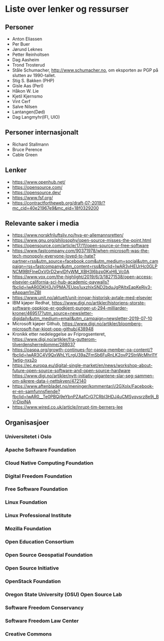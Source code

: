
# Liste over lenker og ressurser

## Personer
* Anton Eliassen
* Per Buer
* Jørund Leknes
* Petter Reinholtsen
* Dag Aasheim
* Trond Trosterud
* Ståle Schumacher, http://www.schumacher.no, om eksporten av PGP på slutten av 1990-tallet.
* Stig S. Bakken (PHP)
* Gisle Aas (Perl)
* Håkon W. Lie
* Kjetil Kjernsmo
* Vint Cerf
* Salve Nilsen
* Lantangen(Død)
* Dag Langmyhr(IFI, UIO)

## Personer internasjonalt
* Richard Stallmann
* Bruce Perence
* Cable Green


## Lenker
* https://www.openhub.net/
* https://opensource.com/
* https://opensource.dev/
* https://www.fsf.org/
* https://contractfortheweb.org/draft-07-2019/?mc_cid=40e21967e9&mc_eid=18f0329200



## Relevante saker i media
* https://www.norskfriluftsliv.no/hva-er-allemannsretten/
* https://www.gnu.org/philosophy/open-source-misses-the-point.html
* https://opensource.com/article/17/11/open-source-or-free-software
* https://www.fastcompany.com/90371978/when-microsoft-was-the-tech-monopoly-everyone-loved-to-hate?partner=rss&utm_source=facebook.com&utm_medium=social&utm_campaign=rss+fastcompany&utm_content=rss&fbclid=IwAR3vHEUrHc0GLPNCM9BtFIneDxV0rD2wylDfyWM_XBH3I6bzp0KxH6_Vc0A
* https://www.vox.com/the-highlight/2019/6/3/18271538/open-access-elsevier-california-sci-hub-academic-paywalls?fbclid=IwAR0DKH3JVPMA7EUps1uxzhlxSND2bduJgPAltxEapKeRjv3-eAppam1mZBI
* https://www.unit.no/aktuelt/unit-inngar-historisk-avtale-med-elsevier
* IBM kjøper Redhat, https://www.digi.no/artikler/historiens-storste-software-oppkjop-er-godkjent-punger-ut-294-milliarder-kroner/469517?utm_source=newsletter-digidaily&utm_medium=email&utm_campaign=newsletter-2019-07-10
* Microsoft kjøper Github, https://www.digi.no/artikler/bloomberg-microsoft-har-kjopt-opp-github/438948
* Kronikk etter nedeleggelse av Friprogsenteret, https://www.digi.no/artikler/fra-gutterom-tilverdensherredomme/288037
* https://oaspa.org/growth-continues-for-oaspa-member-oa-content/?fbclid=IwAR3C4V9QxWhLYLrgU39aZFmSb6FuRnLK2ovP2StnWcMhrl1Y1wtig-nxs2o
* https://ec.europa.eu/digital-single-market/en/news/workshop-about-future-open-source-software-and-open-source-hardware
https://www.digi.no/artikler/nytt-initiativ-gigantene-slar-seg-sammen-om-sikrere-data-i-nettskyen/472140
* https://www.aftenbladet.no/meninger/kommentar/i/2GXolx/Facebook-er-en-samfunnsfiende?fbclid=IwAR0__Te0PBQj9eYbnPZAafCrG7CRbl3HDJ4uCMSyqvsrz8e9j_BVrDiplNA
* https://www.wired.co.uk/article/inrupt-tim-berners-lee 


## Organisasjoer
### Universitetet i Oslo
### Apache Software Foundation
### Cloud Native Computing Foundation
### Digital Freedom Foundation
### Free Software Foundation
### Linux Foundation
### Linux Professional Institute
### Mozilla Foundation
### Open Education Consortium
### Open Source Geospatial Foundation
### Open Source Initiative
### OpenStack Foundation
### Oregon State University (OSU) Open Source Lab
### Software Freedom Conservancy
### Software Freedom Law Center
### Creative Commons
